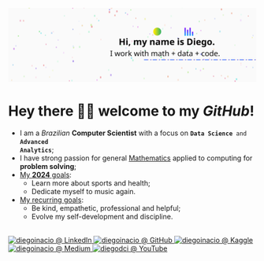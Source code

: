 ![image.svg](image.svg)

# Hey there 👋🏾 welcome to my _GitHub_!

- I am a <em>Brazilian</em> <strong>Computer Scientist</strong> with a focus on <code><strong>Data Science</strong> and <strong>Advanced Analytics</strong></code>;
- I have strong passion for general <ins>Mathematics</ins> applied to computing for <strong>problem solving</strong>;
- <ins>My <strong>2024</strong> goals</ins>:
  - Learn more about sports and health;
  - Dedicate myself to music again.
- <ins>My recurring goals</ins>:
  - Be kind, empathetic, professional and helpful;
  - Evolve my self-development and discipline.

<br>

<a href="https://www.linkedin.com/in/diegoinacio/" target="_blank">
  <img alt="diegoinacio @ LinkedIn" title="diegoinacio @ LinkedIn" src="https://img.icons8.com/?size=48&id=42823&format=png"/>
</a>
<a href="https://github.com/diegoinacio/" target="_blank">
  <img alt="diegoinacio @ GitHub" title="diegoinacio @ GitHub" src="https://img.icons8.com/?size=48&id=46565&format=png"/>
</a>
<a href="https://www.kaggle.com/diegoinacio" target="_blank">
  <img alt="diegoinacio @ Kaggle" title="diegoinacio @ Kaggle" src="https://img.icons8.com/?size=48&id=s1rM4KTx2Huf&format=png"/>
</a>
<a href="https://diegoinacio.medium.com/" target="_blank">
  <img alt="diegoinacio @ Medium" title="diegoinacio @ Medium" src="https://img.icons8.com/?size=48&id=83LUie2rl6pk&format=png"/>
</a>
<a href="https://www.youtube.com/user/diegodci/" target="_blank">
  <img alt="diegodci @ YouTube" title="diegodci @ YouTube" src="https://img.icons8.com/?size=48&id=42868&format=png"/>
</a>
